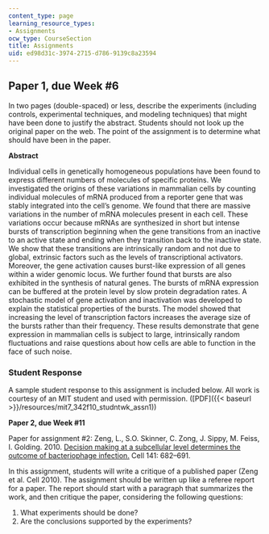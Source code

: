 ```yaml
---
content_type: page
learning_resource_types:
- Assignments
ocw_type: CourseSection
title: Assignments
uid: ed98d31c-3974-2715-d786-9139c8a23594
---
```


**Paper 1, due Week #6**
------------------------

In two pages (double-spaced) or less, describe the experiments (including controls, experimental techniques, and modeling techniques) that might have been done to justify the abstract. Students should not look up the original paper on the web. The point of the assignment is to determine what should have been in the paper.

**Abstract**

Individual cells in genetically homogeneous populations have been found to express different numbers of molecules of specific proteins. We investigated the origins of these variations in mammalian cells by counting individual molecules of mRNA produced from a reporter gene that was stably integrated into the cell’s genome. We found that there are massive variations in the number of mRNA molecules present in each cell. These variations occur because mRNAs are synthesized in short but intense bursts of transcription beginning when the gene transitions from an inactive to an active state and ending when they transition back to the inactive state. We show that these transitions are intrinsically random and not due to global, extrinsic factors such as the levels of transcriptional activators. Moreover, the gene activation causes burst-like expression of all genes within a wider genomic locus. We further found that bursts are also exhibited in the synthesis of natural genes. The bursts of mRNA expression can be buffered at the protein level by slow protein degradation rates. A stochastic model of gene activation and inactivation was developed to explain the statistical properties of the bursts. The model showed that increasing the level of transcription factors increases the average size of the bursts rather than their frequency. These results demonstrate that gene expression in mammalian cells is subject to large, intrinsically random fluctuations and raise questions about how cells are able to function in the face of such noise.

### Student Response

A sample student response to this assignment is included below. All work is courtesy of an MIT student and used with permission. ([PDF]({{< baseurl >}}/resources/mit7_342f10_studntwk_assn1))

**Paper 2, due Week #11**

Paper for assignment #2: Zeng, L., S.O. Skinner, C. Zong, J. Sippy, M. Feiss, I. Golding. 2010. [Decision making at a subcellular level determines the outcome of bacteriophage infection.](http://www.ncbi.nlm.nih.gov/pubmed/20478257) Cell 141: 682–691.

In this assignment, students will write a critique of a published paper (Zeng et al. Cell 2010). The assignment should be written up like a referee report for a paper. The report should start with a paragraph that summarizes the work, and then critique the paper, considering the following questions:

1.  What experiments should be done?
2.  Are the conclusions supported by the experiments?